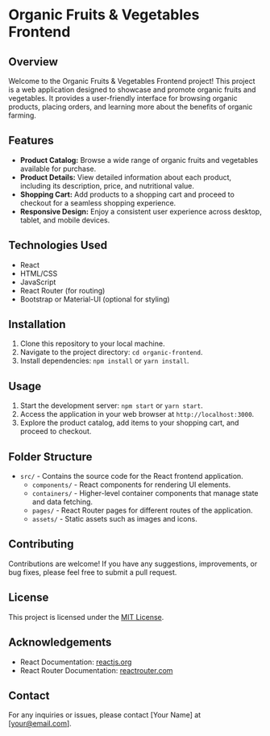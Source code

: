# Organic Fruits & Vegetables Frontend

## Overview
Welcome to the Organic Fruits & Vegetables Frontend project! This project is a web application designed to showcase and promote organic fruits and vegetables. It provides a user-friendly interface for browsing organic products, placing orders, and learning more about the benefits of organic farming.

## Features
- **Product Catalog:** Browse a wide range of organic fruits and vegetables available for purchase.
- **Product Details:** View detailed information about each product, including its description, price, and nutritional value.
- **Shopping Cart:** Add products to a shopping cart and proceed to checkout for a seamless shopping experience.
- **Responsive Design:** Enjoy a consistent user experience across desktop, tablet, and mobile devices.

## Technologies Used
- React
- HTML/CSS
- JavaScript
- React Router (for routing)
- Bootstrap or Material-UI (optional for styling)

## Installation
1. Clone this repository to your local machine.
2. Navigate to the project directory: `cd organic-frontend`.
3. Install dependencies: `npm install` or `yarn install`.

## Usage
1. Start the development server: `npm start` or `yarn start`.
2. Access the application in your web browser at `http://localhost:3000`.
3. Explore the product catalog, add items to your shopping cart, and proceed to checkout.

## Folder Structure
- `src/` - Contains the source code for the React frontend application.
  - `components/` - React components for rendering UI elements.
  - `containers/` - Higher-level container components that manage state and data fetching.
  - `pages/` - React Router pages for different routes of the application.
  - `assets/` - Static assets such as images and icons.

## Contributing
Contributions are welcome! If you have any suggestions, improvements, or bug fixes, please feel free to submit a pull request.

## License
This project is licensed under the [MIT License](LICENSE).

## Acknowledgements
- React Documentation: [reactjs.org](https://reactjs.org/docs/getting-started.html)
- React Router Documentation: [reactrouter.com](https://reactrouter.com/)

## Contact
For any inquiries or issues, please contact [Your Name] at [your@email.com].
